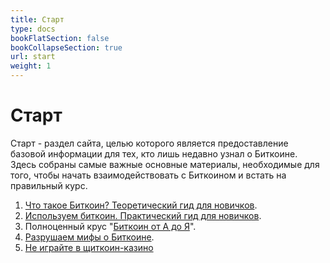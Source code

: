 ```yaml
---
title: Старт
type: docs
bookFlatSection: false
bookCollapseSection: true
url: start
weight: 1
---
```


# Старт

Старт - раздел сайта, целью которого является предоставление базовой информации для тех, кто лишь недавно узнал о Биткоине. Здесь собраны самые важные основные материалы, необходимые для того, чтобы начать взаимодействовать с Биткоином и встать на правильный курс.

1. [Что такое Биткоин? Теоретический гид для новичков](/start/start).
2. [Используем биткоин. Практический гид для новичков](/start/guide).
3. Полноценный крус "[Биткоин от А до Я](/kurs)".
4. [Разрушаем мифы о Биткоине](/razrushaem-mify-o-bitcoin).
5. [Не играйте в щиткоин-казино](/shitcoin-casino)
